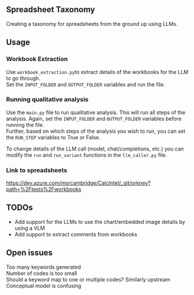 ## Spreadsheet Taxonomy
Creating a taxonomy for spreadsheets from the ground up using LLMs.

## Usage

### Workbook Extraction
Use ```workbook_extraction.py```to extract details of the workbooks for the LLM to go through.   
Set the ```INPUT_FOLDER``` and ```OUTPUT_FOLDER``` variables and run the file.

### Running qualitative analysis
Use the ```main.py``` file to run qualitative analysis. This will run all steps of the analysis.
Again, set the ```INPUT_FOLDER``` and ```OUTPUT_FOLDER``` variables before running the file.  
Further, based on which steps of the analysis you wish to run, you can set the ```RUN_STEP``` variables to True or False.  
  
To change details of the LLM call (model, chat/completions, etc.) you can modify the ```run``` and ```run_variant``` functions in the ```llm_caller.py``` file.

### Link to spreadsheets
https://dev.azure.com/msrcambridge/CalcIntel/_git/orkney?path=%2Ftests%2Fworkbooks


## TODOs
- Add support for the LLMs to use the chart/embedded image details by using a VLM
- Add support to extract comments from workbooks

## Open issues
Too many keywords generated  
Number of codes is too small  
Should a keyword map to one or multiple codes? Similarly upstream  
Conceptual model is confusing  